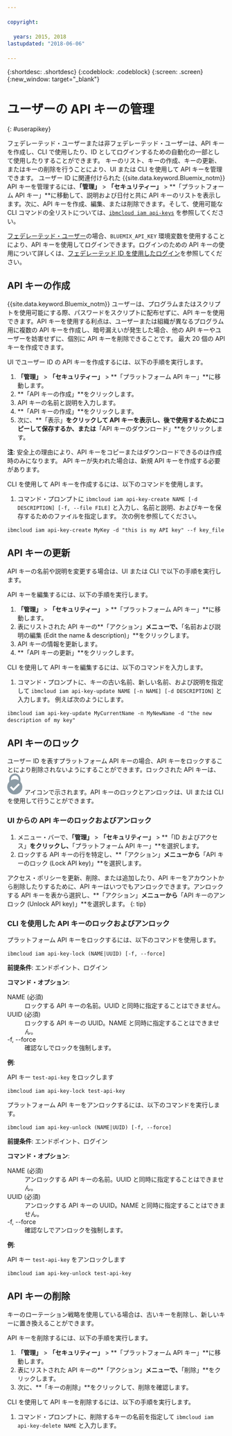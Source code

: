 ```yaml
---

copyright:

  years: 2015, 2018
lastupdated: "2018-06-06"

---
```


{:shortdesc: .shortdesc}
{:codeblock: .codeblock}
{:screen: .screen}
{:new_window: target="_blank"}

# ユーザーの API キーの管理
{: #userapikey}

フェデレーテッド・ユーザーまたは非フェデレーテッド・ユーザーは、API キーを作成し、CLI で使用したり、ID としてログインするための自動化の一部として使用したりすることができます。 キーのリスト、キーの作成、キーの更新、またはキーの削除を行うことにより、UI または CLI を使用して API キーを管理できます。 ユーザー ID に関連付けられた {{site.data.keyword.Bluemix_notm}} API キーを管理するには、**「管理」** &gt; **「セキュリティー」** &gt; **「プラットフォーム API キー」**に移動して、説明および日付と共に API キーのリストを表示します。次に、API キーを作成、編集、または削除できます。そして、使用可能な CLI コマンドの全リストについては、[`ibmcloud iam api-keys`](/docs/cli/reference/bluemix_cli/bx_cli.html#ibmcloud_iam) を参照してください。

[フェデレーテッド・ユーザー](/docs/account/adminpublic.html#federatedid)の場合、`BLUEMIX_API_KEY` 環境変数を使用することにより、API キーを使用してログインできます。ログインのための API キーの使用について詳しくは、[フェデレーテッド ID を使用したログイン](/docs/cli/login_federated_id.html#federated_id)を参照してください。

## API キーの作成

{{site.data.keyword.Bluemix_notm}} ユーザーは、プログラムまたはスクリプトを使用可能にする際、パスワードをスクリプトに配布せずに、API キーを使用できます。API キーを使用する利点は、ユーザーまたは組織が異なるプログラム用に複数の API キーを作成し、暗号漏えいが発生した場合、他の API キーやユーザーを妨害せずに、個別に API キーを削除できることです。 最大 20 個の API キーを作成できます。

UI でユーザー ID の API キーを作成するには、以下の手順を実行します。

1. **「管理」** &gt; **「セキュリティー」** &gt; **「プラットフォーム API キー」**に移動します。
2. **「API キーの作成」**をクリックします。
3. API キーの名前と説明を入力します。
4. **「API キーの作成」**をクリックします。
5. 次に、**「表示」**をクリックして API キーを表示し、後で使用するためにコピーして保存するか、または**「API キーのダウンロード」**をクリックします。

**注**: 安全上の理由により、API キーをコピーまたはダウンロードできるのは作成時のみになります。 API キーが失われた場合は、新規 API キーを作成する必要があります。

CLI を使用して API キーを作成するには、以下のコマンドを使用します。

1. コマンド・プロンプトに `ibmcloud iam api-key-create NAME [-d DESCRIPTION] [-f, --file FILE]` と入力し、名前と説明、およびキーを保存するためのファイルを指定します。 次の例を参照してください。

```
ibmcloud iam api-key-create MyKey -d "this is my API key" --f key_file
``` 


## API キーの更新

API キーの名前や説明を変更する場合は、UI または CLI で以下の手順を実行します。

API キーを編集するには、以下の手順を実行します。

1. **「管理」** &gt; **「セキュリティー」** &gt; **「プラットフォーム API キー」**に移動します。
2. 表にリストされた API キーの**「アクション」**メニューで、**「名前および説明の編集 (Edit the name & description)」**をクリックします。 
3. API キーの情報を更新します。
4. **「API キーの更新」**をクリックします。

CLI を使用して API キーを編集するには、以下のコマンドを入力します。

1. コマンド・プロンプトに、キーの古い名前、新しい名前、および説明を指定して `ibmcloud iam api-key-update NAME [-n NAME] [-d DESCRIPTION]` と入力します。 例えば次のようにします。

```
ibmcloud iam api-key-update MyCurrentName -n MyNewName -d "the new description of my key"
```

## API キーのロック

ユーザー ID を表すプラットフォーム API キーの場合、API キーをロックすることにより削除されないようにすることができます。ロックされた API キーは、![ロック済みアイコン](images/locked.svg "ロック済み") アイコンで示されます。API キーのロックとアンロックは、UI または CLI を使用して行うことができます。

### UI からの API キーのロックおよびアンロック

1. メニュー・バーで、**「管理」** &gt; **「セキュリティー」** &gt; **「ID およびアクセス」**をクリックし、**「プラットフォーム API キー」**を選択します。
2. ロックする API キーの行を特定し、**「アクション」**メニューから**「API キーのロック (Lock API key)」**を選択します。

アクセス・ポリシーを更新、削除、または追加したり、API キーをアカウントから削除したりするために、API キーはいつでもアンロックできます。アンロックする API キーを表から選択し、**「アクション」**メニューから**「API キーのアンロック (Unlock API key)」**を選択します。
{: tip}

### CLI を使用した API キーのロックおよびアンロック

プラットフォーム API キーをロックするには、以下のコマンドを使用します。

```
ibmcloud iam api-key-lock (NAME|UUID) [-f, --force]
```

<strong>前提条件</strong>: エンドポイント、ログイン

<strong>コマンド・オプション</strong>:
<dl>
<dt>NAME (必須)</dt>
<dd>ロックする API キーの名前。UUID と同時に指定することはできません。</dd>
<dt>UUID (必須)</dt>
<dd>ロックする API キーの UUID。NAME と同時に指定することはできません。</dd>
<dt>-f, --force</dt>
<dd>確認なしでロックを強制します。</dd>
</dl>

<strong>例</strong>:

API キー `test-api-key` をロックします

```
ibmcloud iam api-key-lock test-api-key
```

プラットフォーム API キーをアンロックするには、以下のコマンドを実行します。

```
ibmcloud iam api-key-unlock (NAME|UUID) [-f, --force]
```

<strong>前提条件</strong>: エンドポイント、ログイン

<strong>コマンド・オプション</strong>:
<dl>
<dt>NAME (必須)</dt>
<dd>アンロックする API キーの名前。UUID と同時に指定することはできません。</dd>
<dt>UUID (必須)</dt>
<dd>アンロックする API キーの UUID。NAME と同時に指定することはできません。</dd>
<dt>-f, --force</dt>
<dd>確認なしでアンロックを強制します。</dd>
</dl>

<strong>例</strong>:

API キー `test-api-key` をアンロックします

```
ibmcloud iam api-key-unlock test-api-key
```


## API キーの削除

キーのローテーション戦略を使用している場合は、古いキーを削除し、新しいキーに置き換えることができます。

API キーを削除するには、以下の手順を実行します。 

1. **「管理」** &gt; **「セキュリティー」** &gt; **「プラットフォーム API キー」**に移動します。
2. 表にリストされた API キーの**「アクション」**メニューで、**「削除」**をクリックします。
3. 次に、**「キーの削除」**をクリックして、削除を確認します。

CLI を使用して API キーを削除するには、以下の手順を実行します。
1. コマンド・プロンプトに、削除するキーの名前を指定して `ibmcloud iam api-key-delete NAME` と入力します。
